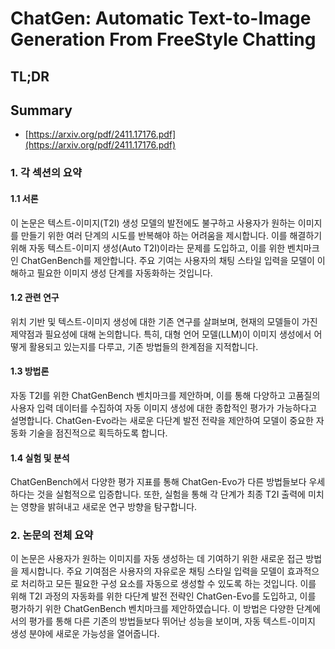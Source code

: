 # ChatGen: Automatic Text-to-Image Generation From FreeStyle Chatting
## TL;DR
## Summary
- [https://arxiv.org/pdf/2411.17176.pdf](https://arxiv.org/pdf/2411.17176.pdf)

### 1. 각 섹션의 요약

#### 1.1 서론
이 논문은 텍스트-이미지(T2I) 생성 모델의 발전에도 불구하고 사용자가 원하는 이미지를 만들기 위한 여러 단계의 시도를 반복해야 하는 어려움을 제시합니다. 이를 해결하기 위해 자동 텍스트-이미지 생성(Auto T2I)이라는 문제를 도입하고, 이를 위한 벤치마크인 ChatGenBench를 제안합니다. 주요 기여는 사용자의 채팅 스타일 입력을 모델이 이해하고 필요한 이미지 생성 단계를 자동화하는 것입니다.

#### 1.2 관련 연구
위치 기반 및 텍스트-이미지 생성에 대한 기존 연구를 살펴보며, 현재의 모델들이 가진 제약점과 필요성에 대해 논의합니다. 특히, 대형 언어 모델(LLM)이 이미지 생성에서 어떻게 활용되고 있는지를 다루고, 기존 방법들의 한계점을 지적합니다.

#### 1.3 방법론
자동 T2I를 위한 ChatGenBench 벤치마크를 제안하며, 이를 통해 다양하고 고품질의 사용자 입력 데이터를 수집하여 자동 이미지 생성에 대한 종합적인 평가가 가능하다고 설명합니다. ChatGen-Evo라는 새로운 다단계 발전 전략을 제안하여 모델이 중요한 자동화 기술을 점진적으로 획득하도록 합니다.

#### 1.4 실험 및 분석
ChatGenBench에서 다양한 평가 지표를 통해 ChatGen-Evo가 다른 방법들보다 우세하다는 것을 실험적으로 입증합니다. 또한, 실험을 통해 각 단계가 최종 T2I 출력에 미치는 영향을 밝혀내고 새로운 연구 방향을 탐구합니다.

### 2. 논문의 전체 요약
이 논문은 사용자가 원하는 이미지를 자동 생성하는 데 기여하기 위한 새로운 접근 방법을 제시합니다. 주요 기여점은 사용자의 자유로운 채팅 스타일 입력을 모델이 효과적으로 처리하고 모든 필요한 구성 요소를 자동으로 생성할 수 있도록 하는 것입니다. 이를 위해 T2I 과정의 자동화를 위한 다단계 발전 전략인 ChatGen-Evo를 도입하고, 이를 평가하기 위한 ChatGenBench 벤치마크를 제안하였습니다. 이 방법은 다양한 단계에서의 평가를 통해 다른 기존의 방법들보다 뛰어난 성능을 보이며, 자동 텍스트-이미지 생성 분야에 새로운 가능성을 열어줍니다.